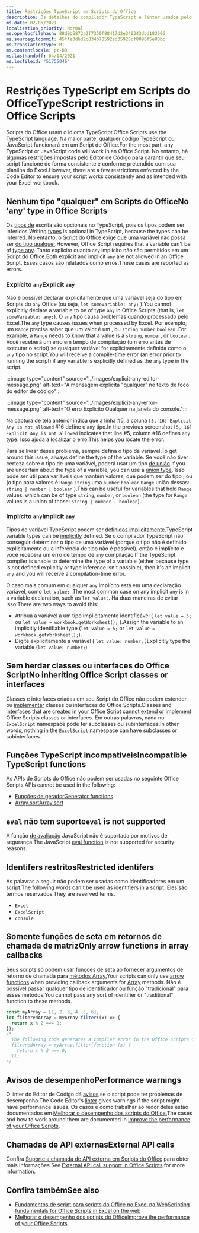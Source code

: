 ```yaml
---
title: Restrições TypeScript em Scripts do Office
description: Os detalhes do compilador TypeScript e linter usados pelo Editor de Código de Scripts do Office.
ms.date: 02/05/2021
localization_priority: Normal
ms.openlocfilehash: 88d0b5873a2f7350f88417d2e340343dbd183606
ms.sourcegitcommit: 45ffe3dbd2c834b78592ad35928cf8096f5e80bc
ms.translationtype: MT
ms.contentlocale: pt-BR
ms.lasthandoff: 04/14/2021
ms.locfileid: "51755046"
---
```

# <a name="typescript-restrictions-in-office-scripts"></a><span data-ttu-id="7c78f-103">Restrições TypeScript em Scripts do Office</span><span class="sxs-lookup"><span data-stu-id="7c78f-103">TypeScript restrictions in Office Scripts</span></span>

<span data-ttu-id="7c78f-104">Scripts do Office usam o idioma TypeScript.</span><span class="sxs-lookup"><span data-stu-id="7c78f-104">Office Scripts use the TypeScript language.</span></span> <span data-ttu-id="7c78f-105">Na maior parte, qualquer código TypeScript ou JavaScript funcionará em um Script do Office.</span><span class="sxs-lookup"><span data-stu-id="7c78f-105">For the most part, any TypeScript or JavaScript code will work in an Office Script.</span></span> <span data-ttu-id="7c78f-106">No entanto, há algumas restrições impostas pelo Editor de Código para garantir que seu script funcione de forma consistente e conforme pretendido com sua planilha do Excel.</span><span class="sxs-lookup"><span data-stu-id="7c78f-106">However, there are a few restrictions enforced by the Code Editor to ensure your script works consistently and as intended with your Excel workbook.</span></span>

## <a name="no-any-type-in-office-scripts"></a><span data-ttu-id="7c78f-107">Nenhum tipo "qualquer" em Scripts do Office</span><span class="sxs-lookup"><span data-stu-id="7c78f-107">No 'any' type in Office Scripts</span></span>

<span data-ttu-id="7c78f-108">Os [tipos de](https://www.typescriptlang.org/docs/handbook/typescript-in-5-minutes.html) escrita são opcionais no TypeScript, pois os tipos podem ser inferidos.</span><span class="sxs-lookup"><span data-stu-id="7c78f-108">Writing [types](https://www.typescriptlang.org/docs/handbook/typescript-in-5-minutes.html) is optional in TypeScript, because the types can be inferred.</span></span> <span data-ttu-id="7c78f-109">No entanto, o Script do Office exige que uma variável não possa ser [do tipo qualquer](https://www.typescriptlang.org/docs/handbook/basic-types.html#any).</span><span class="sxs-lookup"><span data-stu-id="7c78f-109">However, Office Script requires that a variable can't be of [type any](https://www.typescriptlang.org/docs/handbook/basic-types.html#any).</span></span> <span data-ttu-id="7c78f-110">Tanto explícito quanto `any` implícito não são permitidos em um Script do Office.</span><span class="sxs-lookup"><span data-stu-id="7c78f-110">Both explicit and implicit `any` are not allowed in an Office Script.</span></span> <span data-ttu-id="7c78f-111">Esses casos são relatados como erros.</span><span class="sxs-lookup"><span data-stu-id="7c78f-111">These cases are reported as errors.</span></span>

### <a name="explicit-any"></a><span data-ttu-id="7c78f-112">Explícito `any`</span><span class="sxs-lookup"><span data-stu-id="7c78f-112">Explicit `any`</span></span>

<span data-ttu-id="7c78f-113">Não é possível declarar explicitamente que uma variável seja do tipo em Scripts do `any` Office (ou seja, `let someVariable: any;` ).</span><span class="sxs-lookup"><span data-stu-id="7c78f-113">You cannot explicitly declare a variable to be of type `any` in Office Scripts (that is, `let someVariable: any;`).</span></span> <span data-ttu-id="7c78f-114">O `any` tipo causa problemas quando processado pelo Excel.</span><span class="sxs-lookup"><span data-stu-id="7c78f-114">The `any` type causes issues when processed by Excel.</span></span> <span data-ttu-id="7c78f-115">Por exemplo, um `Range` precisa saber que um valor é um , ou `string` `number` `boolean` .</span><span class="sxs-lookup"><span data-stu-id="7c78f-115">For example, a `Range` needs to know that a value is a `string`, `number`, or `boolean`.</span></span> <span data-ttu-id="7c78f-116">Você receberá um erro em tempo de compilação (um erro antes de executar o script) se qualquer variável for explicitamente definida como o `any` tipo no script.</span><span class="sxs-lookup"><span data-stu-id="7c78f-116">You will receive a compile-time error (an error prior to running the script) if any variable is explicitly defined as the `any` type in the script.</span></span>

:::image type="content" source="../images/explicit-any-editor-message.png" alt-text="A mensagem explícita &quot;qualquer&quot; no texto de foco do editor de código":::

:::image type="content" source="../images/explicit-any-error-message.png" alt-text="O erro Explícito Qualquer na janela do console.":::

<span data-ttu-id="7c78f-119">Na captura de tela anterior indica que a linha #5, a coluna `[5, 16] Explicit Any is not allowed` #16 define o `any` tipo.</span><span class="sxs-lookup"><span data-stu-id="7c78f-119">In the previous screenshot `[5, 16] Explicit Any is not allowed` indicates that line #5, column #16 defines `any` type.</span></span> <span data-ttu-id="7c78f-120">Isso ajuda a localizar o erro.</span><span class="sxs-lookup"><span data-stu-id="7c78f-120">This helps you locate the error.</span></span>

<span data-ttu-id="7c78f-121">Para se livrar desse problema, sempre defina o tipo da variável.</span><span class="sxs-lookup"><span data-stu-id="7c78f-121">To get around this issue, always define the type of the variable.</span></span> <span data-ttu-id="7c78f-122">Se você não tiver certeza sobre o tipo de uma variável, poderá usar um tipo [de união](https://www.typescriptlang.org/docs/handbook/unions-and-intersections.html).</span><span class="sxs-lookup"><span data-stu-id="7c78f-122">If you are uncertain about the type of a variable, you can use a [union type](https://www.typescriptlang.org/docs/handbook/unions-and-intersections.html).</span></span> <span data-ttu-id="7c78f-123">Isso pode ser útil para variáveis que mantém valores, que podem ser do tipo , ou (o tipo para valores é `Range` `string` uma `number` `boolean` `Range` união dessas: `string | number | boolean` ).</span><span class="sxs-lookup"><span data-stu-id="7c78f-123">This can be useful for variables that hold `Range` values, which can be of type `string`, `number`, or `boolean` (the type for `Range` values is a union of those: `string | number | boolean`).</span></span>

### <a name="implicit-any"></a><span data-ttu-id="7c78f-124">Implícito `any`</span><span class="sxs-lookup"><span data-stu-id="7c78f-124">Implicit `any`</span></span>

<span data-ttu-id="7c78f-125">Tipos de variável TypeScript podem ser [definidos implicitamente.](https://www.typescriptlang.org/docs/handbook/type-inference.html)</span><span class="sxs-lookup"><span data-stu-id="7c78f-125">TypeScript variable types can be [implicitly](https://www.typescriptlang.org/docs/handbook/type-inference.html) defined.</span></span> <span data-ttu-id="7c78f-126">Se o compilador TypeScript não conseguir determinar o tipo de uma variável (porque o tipo não é definido explicitamente ou a inferência de tipo não é possível), então é implícito e você receberá um erro de tempo de `any` compilação.</span><span class="sxs-lookup"><span data-stu-id="7c78f-126">If the TypeScript compiler is unable to determine the type of a variable (either because type is not defined explicitly or type inference isn't possible), then it's an implicit `any` and you will receive a compilation-time error.</span></span>

<span data-ttu-id="7c78f-127">O caso mais comum em qualquer `any` implícito está em uma declaração variável, como `let value;` .</span><span class="sxs-lookup"><span data-stu-id="7c78f-127">The most common case on any implicit `any` is in a variable declaration, such as `let value;`.</span></span> <span data-ttu-id="7c78f-128">Há duas maneiras de evitar isso:</span><span class="sxs-lookup"><span data-stu-id="7c78f-128">There are two ways to avoid this:</span></span>

* <span data-ttu-id="7c78f-129">Atribua a variável a um tipo implicitamente identificável ( `let value = 5;` ou `let value = workbook.getWorksheet();` ).</span><span class="sxs-lookup"><span data-stu-id="7c78f-129">Assign the variable to an implicitly identifiable type (`let value = 5;` or `let value = workbook.getWorksheet();`).</span></span>
* <span data-ttu-id="7c78f-130">Digite explicitamente a variável ( `let value: number;` )</span><span class="sxs-lookup"><span data-stu-id="7c78f-130">Explicitly type the variable (`let value: number;`)</span></span>

## <a name="no-inheriting-office-script-classes-or-interfaces"></a><span data-ttu-id="7c78f-131">Sem herdar classes ou interfaces do Office Script</span><span class="sxs-lookup"><span data-stu-id="7c78f-131">No inheriting Office Script classes or interfaces</span></span>

<span data-ttu-id="7c78f-132">Classes e interfaces criadas em seu Script do Office não podem estender ou [implementar](https://www.typescriptlang.org/docs/handbook/classes.html#inheritance) classes ou interfaces do Office Scripts.</span><span class="sxs-lookup"><span data-stu-id="7c78f-132">Classes and interfaces that are created in your Office Script cannot [extend or implement](https://www.typescriptlang.org/docs/handbook/classes.html#inheritance) Office Scripts classes or interfaces.</span></span> <span data-ttu-id="7c78f-133">Em outras palavras, nada no `ExcelScript` namespace pode ter subclasses ou subinterfaces.</span><span class="sxs-lookup"><span data-stu-id="7c78f-133">In other words, nothing in the `ExcelScript` namespace can have subclasses or subinterfaces.</span></span>

## <a name="incompatible-typescript-functions"></a><span data-ttu-id="7c78f-134">Funções TypeScript incompatíveis</span><span class="sxs-lookup"><span data-stu-id="7c78f-134">Incompatible TypeScript functions</span></span>

<span data-ttu-id="7c78f-135">As APIs de Scripts do Office não podem ser usadas no seguinte:</span><span class="sxs-lookup"><span data-stu-id="7c78f-135">Office Scripts APIs cannot be used in the following:</span></span>

* [<span data-ttu-id="7c78f-136">Funções de gerador</span><span class="sxs-lookup"><span data-stu-id="7c78f-136">Generator functions</span></span>](https://developer.mozilla.org/docs/Web/JavaScript/Guide/Iterators_and_Generators#generator_functions)
* [<span data-ttu-id="7c78f-137">Array.sort</span><span class="sxs-lookup"><span data-stu-id="7c78f-137">Array.sort</span></span>](https://developer.mozilla.org/docs/Web/JavaScript/Reference/Global_Objects/Array/sort)

## <a name="eval-is-not-supported"></a><span data-ttu-id="7c78f-138">`eval` não tem suporte</span><span class="sxs-lookup"><span data-stu-id="7c78f-138">`eval` is not supported</span></span>

<span data-ttu-id="7c78f-139">A função [de avaliação](https://developer.mozilla.org/docs/Web/JavaScript/Reference/Global_Objects/eval) JavaScript não é suportada por motivos de segurança.</span><span class="sxs-lookup"><span data-stu-id="7c78f-139">The JavaScript [eval function](https://developer.mozilla.org/docs/Web/JavaScript/Reference/Global_Objects/eval) is not supported for security reasons.</span></span>

## <a name="restricted-identifers"></a><span data-ttu-id="7c78f-140">Identifers restritos</span><span class="sxs-lookup"><span data-stu-id="7c78f-140">Restricted identifers</span></span>

<span data-ttu-id="7c78f-141">As palavras a seguir não podem ser usadas como identificadores em um script.</span><span class="sxs-lookup"><span data-stu-id="7c78f-141">The following words can't be used as identifiers in a script.</span></span> <span data-ttu-id="7c78f-142">Eles são termos reservados.</span><span class="sxs-lookup"><span data-stu-id="7c78f-142">They are reserved terms.</span></span>

* `Excel`
* `ExcelScript`
* `console`

## <a name="only-arrow-functions-in-array-callbacks"></a><span data-ttu-id="7c78f-143">Somente funções de seta em retornos de chamada de matriz</span><span class="sxs-lookup"><span data-stu-id="7c78f-143">Only arrow functions in array callbacks</span></span>

<span data-ttu-id="7c78f-144">Seus scripts só podem usar funções [de seta ao](https://developer.mozilla.org/docs/Web/JavaScript/Reference/Functions/Arrow_functions) fornecer argumentos de retorno de chamada para [métodos Array.](https://developer.mozilla.org/docs/Web/JavaScript/Reference/Global_Objects/Array)</span><span class="sxs-lookup"><span data-stu-id="7c78f-144">Your scripts can only use [arrow functions](https://developer.mozilla.org/docs/Web/JavaScript/Reference/Functions/Arrow_functions) when providing callback arguments for [Array](https://developer.mozilla.org/docs/Web/JavaScript/Reference/Global_Objects/Array) methods.</span></span> <span data-ttu-id="7c78f-145">Não é possível passar qualquer tipo de identificador ou função "tradicional" para esses métodos.</span><span class="sxs-lookup"><span data-stu-id="7c78f-145">You cannot pass any sort of identifier or "traditional" function to these methods.</span></span>

```TypeScript
const myArray = [1, 2, 3, 4, 5, 6];
let filteredArray = myArray.filter((x) => {
  return x % 2 === 0;
});
/*
  The following code generates a compiler error in the Office Scripts Code Editor.
  filteredArray = myArray.filter(function (x) {
    return x % 2 === 0;
  });
*/
```

## <a name="performance-warnings"></a><span data-ttu-id="7c78f-146">Avisos de desempenho</span><span class="sxs-lookup"><span data-stu-id="7c78f-146">Performance warnings</span></span>

<span data-ttu-id="7c78f-147">O linter do Editor de Código dá [avisos](https://wikipedia.org/wiki/Lint_(software)) se o script pode ter problemas de desempenho.</span><span class="sxs-lookup"><span data-stu-id="7c78f-147">The Code Editor's [linter](https://wikipedia.org/wiki/Lint_(software)) gives warnings if the script might have performance issues.</span></span> <span data-ttu-id="7c78f-148">Os casos e como trabalhar ao redor deles estão documentados em [Melhorar o desempenho dos scripts do Office.](web-client-performance.md)</span><span class="sxs-lookup"><span data-stu-id="7c78f-148">The cases and how to work around them are documented in [Improve the performance of your Office Scripts](web-client-performance.md).</span></span>

## <a name="external-api-calls"></a><span data-ttu-id="7c78f-149">Chamadas de API externas</span><span class="sxs-lookup"><span data-stu-id="7c78f-149">External API calls</span></span>

<span data-ttu-id="7c78f-150">Confira [Suporte a chamada de API externa em Scripts do Office](external-calls.md) para obter mais informações.</span><span class="sxs-lookup"><span data-stu-id="7c78f-150">See [External API call support in Office Scripts](external-calls.md) for more information.</span></span>

## <a name="see-also"></a><span data-ttu-id="7c78f-151">Confira também</span><span class="sxs-lookup"><span data-stu-id="7c78f-151">See also</span></span>

* [<span data-ttu-id="7c78f-152">Fundamentos de script para scripts do Office no Excel na Web</span><span class="sxs-lookup"><span data-stu-id="7c78f-152">Scripting fundamentals for Office Scripts in Excel on the web</span></span>](scripting-fundamentals.md)
* [<span data-ttu-id="7c78f-153">Melhorar o desempenho dos scripts do Office</span><span class="sxs-lookup"><span data-stu-id="7c78f-153">Improve the performance of your Office Scripts</span></span>](web-client-performance.md)
